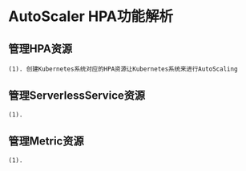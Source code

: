 # AutoScaler HPA功能解析

## 管理HPA资源

```
(1). 创建Kubernetes系统对应的HPA资源让Kubernetes系统来进行AutoScaling
```

## 管理ServerlessService资源

```
(1). 
```

## 管理Metric资源

```
(1). 
```
